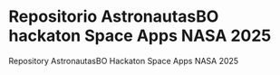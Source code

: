 # Repositorio AstronautasBO hackaton Space Apps NASA 2025
Repository AstronautasBO Hackaton Space Apps NASA 2025
